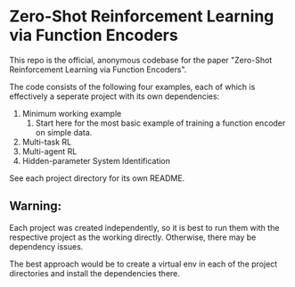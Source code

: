 # Zero-Shot Reinforcement Learning via Function Encoders

This repo is the official, anonymous codebase for the paper "Zero-Shot Reinforcement Learning via Function Encoders".

The code consists of the following four examples, each of which is effectively a seperate project with its own dependencies:
1. Minimum working example
   1. Start here for the most basic example of training a function encoder on simple data.
3. Multi-task RL
4. Multi-agent RL
5. Hidden-parameter System Identification

See each project directory for its own README. 

## **Warning:**
Each project was created independently, so it is best to run them with the respective project
as the working directly. Otherwise, there may be dependency issues.

The best approach would be to create a virtual env in each of the project directories and install the dependencies there.
